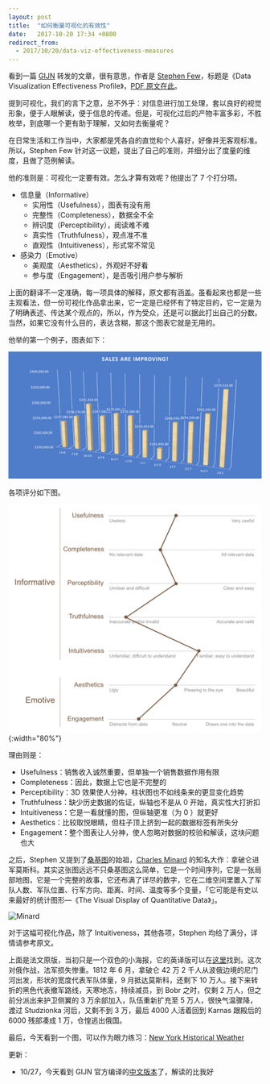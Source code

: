 ```yaml
---
layout: post
title:  "如何衡量可视化的有效性"
date:   2017-10-20 17:34 +0800
redirect_from:
  - 2017/10/20/data-viz-effectiveness-measures
---
```


看到一篇 [GIJN](https://mobile.twitter.com/gijn) 转发的文章，很有意思，作者是 [Stephen Few](http://www.perceptualedge.com/blog/)，标题是《Data Visualization Effectiveness Profile》，[PDF 原文在此](https://www.perceptualedge.com/articles/visual_business_intelligence/data_visualization_effectiveness_profile.pdf)。

提到可视化，我们的言下之意，总不外乎：对信息进行加工处理，套以良好的视觉形象，便于人眼解读，便于信息的传递。但是，可视化过后的产物丰富多彩，不胜枚举，到底哪一个更有助于理解，又如何去衡量呢？

在日常生活和工作当中，大家都是凭各自的直觉和个人喜好，好像并无客观标准。所以，Stephen Few 针对这一议题，提出了自己的准则，并细分出了度量的维度，且做了范例解读。

他的准则是：可视化一定要有效。怎么才算有效呢？他提出了 7 个打分项。

- 信息量（Informative）
  - 实用性（Usefulness），图表有没有用
  - 完整性（Completeness），数据全不全
  - 辨识度（Perceptibility），阅读难不难
  - 真实性（Truthfulness），观点准不准
  - 直观性（Intuitiveness），形式常不常见
- 感染力（Emotive）
  - 美观度（Aesthetics），外观好不好看
  - 参与度（Engagement），是否吸引用户参与解析

上面的翻译不一定准确，每一项具体的解释，原文都有涵盖。虽看起来也都是一些主观看法，但一份可视化作品拿出来，它一定是已经怀有了特定目的，它一定是为了明确表述、传达某个观点的，所以，作为受众，还是可以据此打出自己的分数。当然，如果它没有什么目的，表达含糊，那这个图表它就是无用的。

他举的第一个例子，图表如下：

![example chart](/files/2017/10/20/example.jpg)

各项评分如下图。

![data visualization effectiveness profile](/files/2017/10/20/effectiveness.jpg){:width="80%"}

理由则是：

- Usefulness：销售收入诚然重要，但单独一个销售数据作用有限
- Completeness：因此，数据上它也是不完整的
- Perceptibility：3D 效果使人分神，柱状图也不如线条来的更显变化趋势
- Truthfulness：缺少历史数据的佐证，纵轴也不是从 0 开始，真实性大打折扣
- Intuitiveness：它是一看就懂的图，但纵轴更准（为 0 ）就更好
- Aesthetics：比较取悦眼睛，但柱子顶上挤到一起的数据标签有所失分
- Engagement：整个图表让人分神，使人忽略对数据的校验和解读，这块问题也大

之后，Stephen 又提到了[桑基图](https://en.m.wikipedia.org/wiki/Sankey_diagram)的始祖，[Charles Minard](https://en.m.wikipedia.org/wiki/Charles_Minard) 的知名大作：拿破仑进军莫斯科。其实这张图远远不只桑基图这么简单，它是一个时间序列，它是一张局部地图，它是一个完整的故事，它还布满了详尽的数字，它在二维空间里置入了军队人数、军队位置、行军方向、距离、时间、温度等多个变量，「它可能是有史以来最好的统计图形—《The Visual Display of Quantitative Data》」。

![Minard](https://upload.wikimedia.org/wikipedia/commons/2/29/Minard.png)

对于这幅可视化作品，除了 Intuitiveness，其他各项，Stephen 均给了满分，详情请参考原文。

上面是法文原版，当初只是一个双色的小海报，它的英译版可以在[这里](https://en.m.wikipedia.org/wiki/Charles_Joseph_Minard)找到。这次对俄作战，法军损失惨重。1812 年 6 月，拿破仑 42 万 2 千人从波俄边境的尼门河出发，形状的宽度代表军队体量，9 月抵达莫斯科，还剩下 10 万人。接下来转折的黑色代表撤军路线，天寒地冻，持续减员，到 Bobr 之时，仅剩 2 万人，但之前分派出来护卫侧翼的 3 万余部加入，队伍重新扩充至 5 万人，很快气温骤降，渡过 Studzionka 河后，又剩不到 3 万，最后 4000 人活着回到 Karnas 跟殿后的 6000 残部凑成 1 万，仓惶逃出俄国。

最后，今天看到一个图，可以作为眼力练习：[New York Historical Weather](https://bl.ocks.org/emeeks/raw/b57f4cc89dacd38fcdcd/)

更新：

- 10/27，今天看到 GIJN 官方编译的[中文版本](https://cn.gijn.org/2017/10/27/怎么标准化数据可视化之美？-数据新闻精选/)了，解读的比我好


